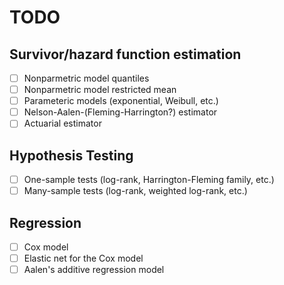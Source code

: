 # TODO

## Survivor/hazard function estimation

- [ ] Nonparmetric model quantiles
- [ ] Nonparmetric model restricted mean
- [ ] Parameteric models (exponential, Weibull, etc.)
- [ ] Nelson-Aalen-(Fleming-Harrington?) estimator
- [ ] Actuarial estimator

## Hypothesis Testing

- [ ] One-sample tests (log-rank, Harrington-Fleming family, etc.)
- [ ] Many-sample tests (log-rank, weighted log-rank, etc.)

## Regression

- [ ] Cox model
- [ ] Elastic net for the Cox model
- [ ] Aalen's additive regression model

